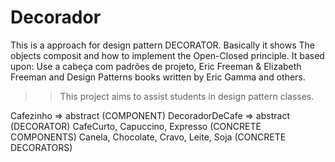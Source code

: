 # Decorador
This is a approach for design pattern DECORATOR.
Basically it shows The objects composit and how to implement the Open-Closed principle.
It based upon: Use a cabeça com padrões de projeto, Eric Freeman & Elizabeth Freeman and
Design Patterns books written by Eric Gamma and others.

>> This project aims to assist students in design pattern classes.            
                         
Cafezinho => abstract (COMPONENT)
DecoradorDeCafe => abstract (DECORATOR)
CafeCurto, Capuccino, Expresso (CONCRETE COMPONENTS)
Canela, Chocolate, Cravo, Leite, Soja (CONCRETE DECORATORS)

